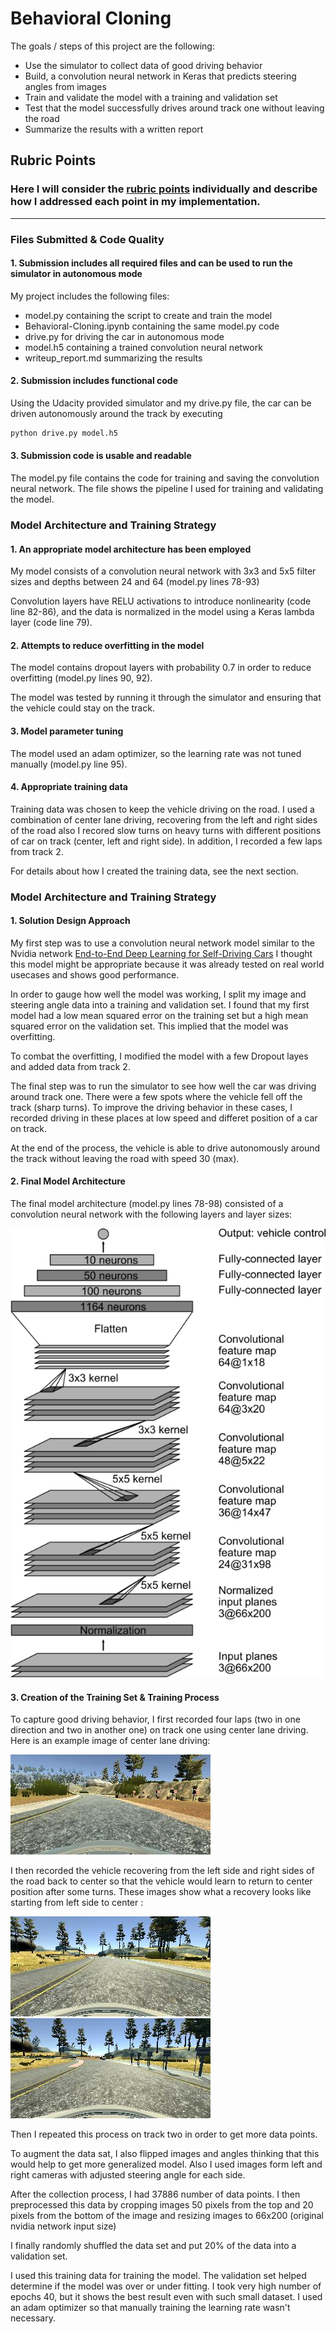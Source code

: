 # **Behavioral Cloning** 

The goals / steps of this project are the following:
* Use the simulator to collect data of good driving behavior
* Build, a convolution neural network in Keras that predicts steering angles from images
* Train and validate the model with a training and validation set
* Test that the model successfully drives around track one without leaving the road
* Summarize the results with a written report


[//]: # (Image References)

[nvidia-architecture]: ./examples/nvidia-architecture.png "Nvidia network Architecture"
[center-ride]: ./examples/center_ride.jpg "Center ride"
[left_ride]: ./examples/left_ride.jpg "Left ride"
[left_to_center]: ./examples/left_to_center.jpg "Left to center"


## Rubric Points
### Here I will consider the [rubric points](https://review.udacity.com/#!/rubrics/432/view) individually and describe how I addressed each point in my implementation.  

---
### Files Submitted & Code Quality

#### 1. Submission includes all required files and can be used to run the simulator in autonomous mode

My project includes the following files:
* model.py containing the script to create and train the model
* Behavioral-Cloning.ipynb containing the same model.py code
* drive.py for driving the car in autonomous mode
* model.h5 containing a trained convolution neural network 
* writeup_report.md summarizing the results

#### 2. Submission includes functional code
Using the Udacity provided simulator and my drive.py file, the car can be driven autonomously around the track by executing 
```sh
python drive.py model.h5
```

#### 3. Submission code is usable and readable

The model.py file contains the code for training and saving the convolution neural network. The file shows the pipeline I used for training and validating the model.

### Model Architecture and Training Strategy

#### 1. An appropriate model architecture has been employed

My model consists of a convolution neural network with 3x3 and 5x5  filter sizes and depths between 24 and 64 (model.py lines 78-93) 

Convolution layers have RELU activations to introduce nonlinearity (code line 82-86), and the data is normalized in the model using a Keras lambda layer (code line 79). 

#### 2. Attempts to reduce overfitting in the model

The model contains dropout layers with probability 0.7 in order to reduce overfitting (model.py lines 90, 92). 

The model was tested by running it through the simulator and ensuring that the vehicle could stay on the track.

#### 3. Model parameter tuning

The model used an adam optimizer, so the learning rate was not tuned manually (model.py line 95).

#### 4. Appropriate training data

Training data was chosen to keep the vehicle driving on the road. I used a combination of center lane driving, recovering from the left and right sides of the road also I recored slow turns on heavy turns with different positions of car on track (center, left and right side). In addition, I recorded a few laps from track 2. 

For details about how I created the training data, see the next section. 

### Model Architecture and Training Strategy

#### 1. Solution Design Approach

My first step was to use a convolution neural network model similar to the Nvidia network [End-to-End Deep Learning for Self-Driving Cars](https://devblogs.nvidia.com/deep-learning-self-driving-cars/) I thought this model might be appropriate because it was already tested on real world usecases and shows good performance.

In order to gauge how well the model was working, I split my image and steering angle data into a training and validation set. I found that my first model had a low mean squared error on the training set but a high mean squared error on the validation set. This implied that the model was overfitting. 

To combat the overfitting, I modified the model with a few Dropout layes and added data from track 2.


The final step was to run the simulator to see how well the car was driving around track one. There were a few spots where the vehicle fell off the track (sharp turns). To improve the driving behavior in these cases, I recorded driving in these places at low speed
and differet position of a car on track.

At the end of the process, the vehicle is able to drive autonomously around the track without leaving the road with speed 30 (max).

#### 2. Final Model Architecture

The final model architecture (model.py lines 78-98) consisted of a convolution neural network with the following layers and layer sizes:

![alt text][nvidia-architecture]

#### 3. Creation of the Training Set & Training Process

To capture good driving behavior, I first recorded four laps (two in one direction and two in another one)  on track one using center lane driving. Here is an example image of center lane driving:

![alt text][center-ride]

I then recorded the vehicle recovering from the left side and right sides of the road back to center so that the vehicle would learn to return to center position after some turns. These images show what a recovery looks like starting from left side to center :

![alt text][left_ride]
![alt text][left_to_center]

Then I repeated this process on track two in order to get more data points.

To augment the data sat, I also flipped images and angles thinking that this would help to get more  generalized model. Also I used images form left and right cameras with adjusted steering angle for each side.



After the collection process, I had 37886 number of data points. I then preprocessed this data by cropping images 50 pixels from the top and 20  pixels from the bottom of the image and resizing images to 66x200 (original nvidia network input size)


I finally randomly shuffled the data set and put 20% of the data into a validation set. 

I used this training data for training the model. The validation set helped determine if the model was over or under fitting.
I took very high number of epochs 40, but it shows the best result even with such small dataset. I used an adam optimizer so that manually training the learning rate wasn't necessary.
